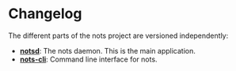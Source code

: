 # Changelog

The different parts of the nots project are versioned independently:

* **[notsd](./crates/notsd/CHANGELOG.md)**: The nots daemon. This is the main application.
* **[nots-cli](./crates/nots-cli/CHANGELOG.md)**: Command line interface for nots.

